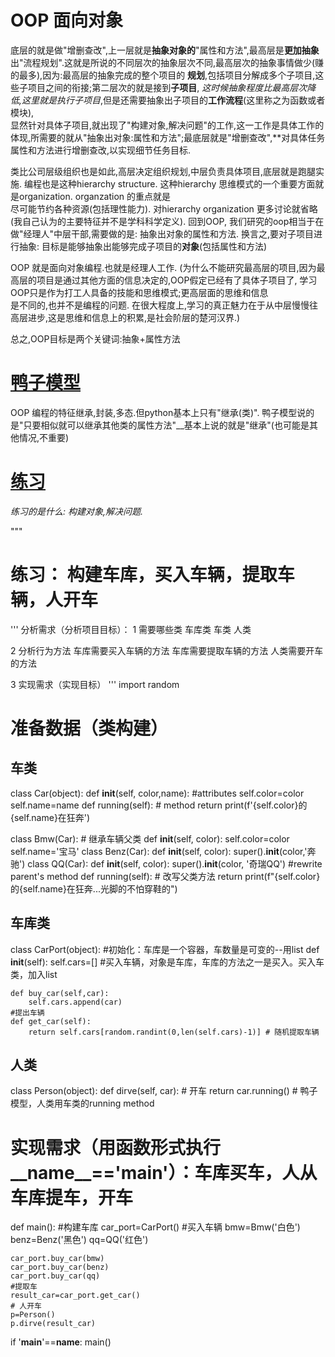 # OOP 面向对象
   
   底层的就是做"增删查改",上一层就是**抽象对象的**"属性和方法",最高层是**更加抽象**出"流程规划".这就是所说的不同层次的抽象层次不同,最高层次的抽象事情做少(赚的最多),因为:最高层的抽象完成的整个项目的
   **规划**,包括项目分解成多个子项目,这些子项目之间的衔接;第二层次的就是接到**子项目**, *这时候抽象程度比最高层次降低,这里就是执行子项目*,但是还需要抽象出子项目的**工作流程**(这里称之为函数或者模块),  
   显然针对具体子项目,就出现了"构建对象,解决问题"的工作,这一工作是具体工作的体现,所需要的就从"抽象出对象:属性和方法";最底层就是"增删查改",**对具体任务属性和方法进行增删查改,以实现细节任务目标.
   
   类比公司层级组织也是如此,高层决定组织规划,中层负责具体项目,底层就是跑腿实施. 编程也是这种hierarchy structure. 这种hierarchy 思维模式的一个重要方面就是organization. organzation 的重点就是  
   尽可能节约各种资源(包括理性能力). 对hierarchy organization 更多讨论就省略(我自己认为的主要特征并不是学科科学定义). 回到OOP, 我们研究的oop相当于在做"经理人"中层干部,需要做的是: 抽象出对象的属性和方法.
   换言之,要对子项目进行抽象: 目标是能够抽象出能够完成子项目的**对象**(包括属性和方法)
   
   OOP 就是面向对象编程.也就是经理人工作. (为什么不能研究最高层的项目,因为最高层的项目是通过其他方面的信息决定的,OOP假定已经有了具体子项目了, 学习OOP只是作为打工人具备的技能和思维模式;更高层面的思维和信息  
   是不同的,也并不是编程的问题. 在很大程度上,学习的真正魅力在于从中层慢慢往高层进步,这是思维和信息上的积累,是社会阶层的楚河汉界.)
   
   总之,OOP目标是两个关键词:抽象+属性方法

# [鸭子模型](https://www.bilibili.com/video/BV1Wv411s7pF?p=76)
  OOP 编程的特征继承,封装,多态.但python基本上只有"继承(类)".
  鸭子模型说的是"只要相似就可以继承其他类的属性方法"__基本上说的就是"继承"(也可能是其他情况,不重要)
  
# [练习](https://www.bilibili.com/video/BV1Wv411s7pF?p=76)
*练习的是什么: 构建对象,解决问题.*

"""
# 练习： 构建车库，买入车辆，提取车辆，人开车
'''
分析需求（分析项目目标）：
 1 需要哪些类
  车库类
  车类
  人类
 
 2 分析行为方法
   车库需要买入车辆的方法
   车库需要提取车辆的方法
   人类需要开车的方法
   
3 实现需求（实现目标）
'''
import random 
# 准备数据（类构建）
## 车类
class Car(object):
    def __init__(self, color,name): #attributes
        self.color=color
        self.name=name 
    def running(self):               # method
       return print(f'{self.color}的{self.name}在狂奔')
   
class Bmw(Car): # 继承车辆父类
    def __init__(self, color):
        self.color=color
        self.name='宝马'
class Benz(Car):
     def __init__(self, color):
        super().__init__(color,'奔驰')
class QQ(Car):
     def __init__(self, color):
         super().__init__(color, '奇瑞QQ')
     #rewrite parent's method
     def running(self): # 改写父类方法
         return print(f"{self.color}的{self.name}在狂奔...光脚的不怕穿鞋的")
## 车库类 
class CarPort(object):
    #初始化：车库是一个容器，车数量是可变的--用list
    def __init__(self):
        self.cars=[]
    #买入车辆，对象是车库，车库的方法之一是买入。买入车类，加入list
    
    def buy_car(self,car):
        self.cars.append(car)
    #提出车辆
    def get_car(self):
        return self.cars[random.randint(0,len(self.cars)-1)] # 随机提取车辆
    
## 人类
class Person(object):
    def dirve(self, car): # 开车
        return car.running()  # 鸭子模型，人类用车类的running method
    
# 实现需求（用函数形式执行__name__=='__main__'）：车库买车，人从车库提车，开车

def main():
    #构建车库
    car_port=CarPort()
    #买入车辆
    bmw=Bmw('白色')
    benz=Benz('黑色')
    qq=QQ('红色')
    
    car_port.buy_car(bmw)
    car_port.buy_car(benz)
    car_port.buy_car(qq)
    #提取车
    result_car=car_port.get_car()
    # 人开车
    p=Person()
    p.dirve(result_car)


if '__main__'==__name__:
    main()





